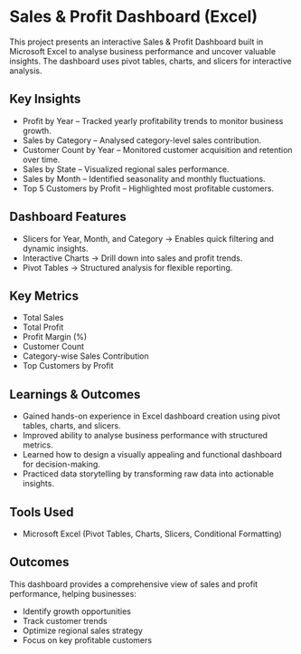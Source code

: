 # Sales & Profit Dashboard (Excel)
This project presents an interactive Sales & Profit Dashboard built in Microsoft Excel to analyse business performance and uncover valuable insights.
The dashboard uses pivot tables, charts, and slicers for interactive analysis.

## Key Insights
-	Profit by Year – Tracked yearly profitability trends to monitor business growth.
-	Sales by Category – Analysed category-level sales contribution.
-	Customer Count by Year – Monitored customer acquisition and retention over time.
-	Sales by State – Visualized regional sales performance.
-	Sales by Month – Identified seasonality and monthly fluctuations.
-	Top 5 Customers by Profit – Highlighted most profitable customers.

## Dashboard Features
-	Slicers for Year, Month, and Category → Enables quick filtering and dynamic insights.
-	Interactive Charts → Drill down into sales and profit trends.
-	Pivot Tables → Structured analysis for flexible reporting.

## Key Metrics
-	Total Sales
-	Total Profit
-	Profit Margin (%)
-	Customer Count
-	Category-wise Sales Contribution
-	Top Customers by Profit

## Learnings & Outcomes
-	Gained hands-on experience in Excel dashboard creation using pivot tables, charts, and slicers.
-	Improved ability to analyse business performance with structured metrics.
-	Learned how to design a visually appealing and functional dashboard for decision-making.
-	Practiced data storytelling by transforming raw data into actionable insights.

## Tools Used
-	Microsoft Excel (Pivot Tables, Charts, Slicers, Conditional Formatting)

## Outcomes
This dashboard provides a comprehensive view of sales and profit performance, helping businesses:
-	Identify growth opportunities
-	Track customer trends
-	Optimize regional sales strategy
-	Focus on key profitable customers


